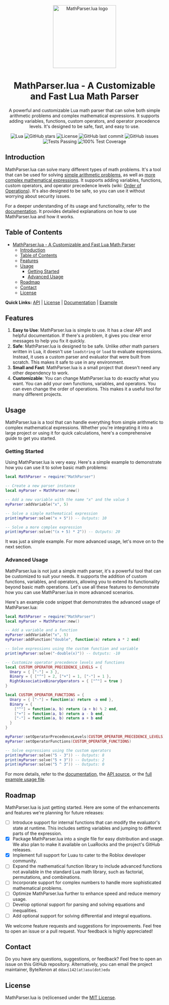 <div align="center">

<img src="https://github.com/ByteXenon/MathParser.lua/assets/125568681/7c85601d-1218-414b-9545-f5e57d48c061" alt="MathParser.lua logo" width="200" height="200">

# MathParser.lua - A Customizable and Fast Lua Math Parser

A powerful and customizable Lua math parser that can solve both simple arithmetic problems and complex mathematical expressions. It supports adding variables, functions, custom operators, and operator precedence levels. It's designed to be safe, fast, and easy to use.

![Lua](https://img.shields.io/badge/Lua-5.1%2C%205.2%2C%205.3%2C%205.4-blue?style=for-the-badge&logo=lua)
![GitHub stars](https://img.shields.io/github/stars/ByteXenon/MathParser.lua?style=for-the-badge)
![License](https://img.shields.io/github/license/ByteXenon/MathParser.lua?style=for-the-badge)
![GitHub last commit](https://img.shields.io/github/last-commit/ByteXenon/MathParser.lua?style=for-the-badge)
![GitHub issues](https://img.shields.io/github/issues/ByteXenon/MathParser.lua?style=for-the-badge)
![Tests Passing](https://img.shields.io/badge/Tests-Passing-green?style=for-the-badge)
![100% Test Coverage](https://img.shields.io/badge/Test%20Coverage-100%25-green?style=for-the-badge)

</div>

## Introduction

MathParser.lua can solve many different types of math problems. It's a tool that can be used for solving [simple arithmetic problems](#getting-started), as well as [more complex mathematical expressions](#advanced-usage). It supports adding variables, functions, custom operators, and operator precedence levels (wiki: [Order of Operations](https://en.wikipedia.org/wiki/Order_of_operations)). It's also designed to be safe, so you can use it without worrying about security issues.

For a deeper understanding of its usage and functionality, refer to the [documentation](docs/Documentation.md). It provides detailed explanations on how to use MathParser.lua and how it works.

## Table of Contents

- [MathParser.lua - A Customizable and Fast Lua Math Parser](#mathparserlua---a-customizable-and-fast-lua-math-parser)
  - [Introduction](#introduction)
  - [Table of Contents](#table-of-contents)
  - [Features](#features)
  - [Usage](#usage)
    - [Getting Started](#getting-started)
    - [Advanced Usage](#advanced-usage)
  - [Roadmap](#roadmap)
  - [Contact](#contact)
  - [License](#license)

**Quick Links:** [API](./src/MathParser.lua) | [License](./LICENSE) | [Documentation](./docs/Documentation.md) | [Example](./example.lua)

## Features

1. **Easy to Use**: MathParser.lua is simple to use. It has a clear API and helpful documentation. If there's a problem, it gives you clear error messages to help you fix it quickly.
2. **Safe**: MathParser.lua is designed to be safe. Unlike *other* math parsers written in Lua, it doesn't use `loadstring` or `load` to evaluate expressions. Instead, it uses a custom parser and evaluator that were built from scratch. This makes it safe to use in any environment.
3. **Small and Fast**: MathParser.lua is a small project that doesn't need any other dependency to work.
4. **Customizable**: You can change MathParser.lua to do exactly what you want. You can add your own functions, variables, and operators. You can even change the order of operations. This makes it a useful tool for many different projects.

## Usage

MathParser.lua is a tool that can handle everything from simple arithmetic to complex mathematical expressions. Whether you're integrating it into a large project or using it for quick calculations, here's a comprehensive guide to get you started.

### Getting Started

Using MathParser.lua is very easy. Here's a simple example to demonstrate how you can use it to solve basic math problems:
```lua
local MathParser = require("MathParser")

-- Create a new parser instance
local myParser = MathParser:new()

-- Add a new variable with the name "x" and the value 5
myParser:addVariable("x", 5)

-- Solve a simple mathematical expression
print(myParser:solve("x + 5")) -- Outputs: 10

-- Solve a more complex expression
print(myParser:solve("(x + 5) * 2")) -- Outputs: 20
```

It was just a simple example. For more advanced usage, let's move on to the next section.

### Advanced Usage

MathParser.lua is not just a simple math parser, it's a powerful tool that can be customized to suit your needs. It supports the addition of custom functions, variables, and operators, allowing you to extend its functionality beyond basic math operations. Let's use all these features to demonstrate how you can use MathParser.lua in more advanced scenarios.

Here's an example code snippet that demonstrates the advanced usage of MathParser.lua:
```lua
local MathParser = require("MathParser")
local myParser = MathParser:new()

-- Add a variable and a function
myParser:addVariable("x", 5)
myParser:addFunction("double", function(a) return a * 2 end)

-- Solve expressions using the custom function and variable
print(myParser:solve("-double(x)")) -- Outputs: -10

-- Customize operator precedence levels and functions
local CUSTOM_OPERATOR_PRECEDENCE_LEVELS = {
  Unary = { ["-"] = 3 },
  Binary = { ["^"] = 2, ["+"] = 1, ["-"] = 1 },
  RightAssociativeBinaryOperators = { ["^"] = true }
}

local CUSTOM_OPERATOR_FUNCTIONS = {
  Unary = { ["-"] = function(a) return -a end },
  Binary = {
    ["^"] = function(a, b) return (a + b) % 2 end,
    ["+"] = function(a, b) return a - b end,
    ["-"] = function(a, b) return a + b end
  }
}

myParser:setOperatorPrecedenceLevels(CUSTOM_OPERATOR_PRECEDENCE_LEVELS)
myParser:setOperatorFunctions(CUSTOM_OPERATOR_FUNCTIONS)

-- Solve expressions using the custom operators
print(myParser:solve("5 - 3")) -- Outputs: 8
print(myParser:solve("5 + 3")) -- Outputs: 2
print(myParser:solve("5 ^ 3")) -- Outputs: 0
```

For more details, refer to the [documentation](docs/Documentation.md), the [API source](src/MathParser.lua), or the [full example usage file](./example.lua).

## Roadmap

MathParser.lua is just getting started. Here are some of the enhancements and features we're planning for future releases:

- [ ] Introduce support for internal functions that can modify the evaluator's state at runtime. This includes setting variables and jumping to different parts of the expression.
- [x] Package MathParser.lua into a single file for easy distribution and usage. We also plan to make it available on LuaRocks and the project's GitHub releases.
- [x] Implement full support for Luau to cater to the Roblox developer community.
- [ ] Expand the mathematical function library to include advanced functions not available in the standard Lua math library, such as factorial, permutations, and combinations.
- [ ] Incorporate support for complex numbers to handle more sophisticated mathematical problems.
- [ ] Optimize MathParser.lua further to enhance speed and reduce memory usage.
- [ ] Develop optional support for parsing and solving equations and inequalities.
- [ ] Add optional support for solving differential and integral equations.

We welcome feature requests and suggestions for improvements. Feel free to open an issue or a pull request. Your feedback is highly appreciated!

## Contact

Do you have any questions, suggestions, or feedback? Feel free to open an issue on this GitHub repository. Alternatively, you can email the project maintainer, ByteXenon at `ddavi142(at)asu(dot)edu`

## License

MathParser.lua is (re)licensed under the [MIT License](LICENSE).

